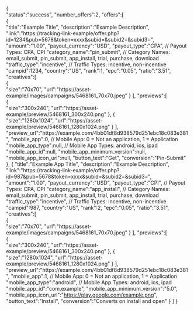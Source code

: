 {  
   "status":"success",
   "number_offers":2,
   "offers":[   
      {  
         "title":"Example Title",
         "description":"Example Description",
         "link":"https:\/\/tracking-link-example\/offer.php?id=1234&pub=5678&token=xxxx&subid=&subid2=&subid3=",
         "amount":"1.00",
         "payout_currency":"USD",
         "payout_type":"CPA",
            // Payout Types: CPA, CPI
         "category_name":"pin_submit",
            // Category Names: email_submit, pin_submit, app_install, trial, purchase, download
         "traffic_type":"incentive",
            // Traffic Types: incentive, non-incentive
         "campid":1234,
         "country":"US",
         "rank":1,
         "epc":"0.05",
         "ratio":"3.51",
         "creatives":[  
            {  
               "size":"70x70",
               "url":"https:\/\/asset-example\/images\/campaigns\/5468161_70x70.jpeg"
            }
         ],
         "previews":[  
            {  
               "size":"300x240",
               "url":"https:\/\/asset-example\/preview\/5468161_300x240.png"
            },
            {  
               "size":"1280x1024",
               "url":"https:\/\/asset-example\/preview\/5468161_1280x1024.png"
            }
         ],
         "preview_url":"https:\/\/example.com\/4bb01df8d938579d251ebc18c083e381",
         "mobile_app":0,
            // Mobile App: 0 = Not an application, 1 = Application
         "mobile_app_type":null,
            // Mobile App Types: android, ios, ipad
         "mobile_app_id":null,
         "mobile_app_minimum_version":null,
         "mobile_app_icon_url":null,
         "button_text":"Get",
         "conversion":"Pin-Submit"
      },
      {
         "title":"Example App Title",
         "description":"Example Description",
         "link":"https:\/\/tracking-link-example\/offer.php?id=987&pub=5678&token=xxxx&subid=&subid2=&subid3=",
         "amount":"1.00",
         "payout_currency":"USD",
         "payout_type":"CPI",
            // Payout Types: CPA, CPI
         "category_name":"app_install",
            // Category Names: email_submit, pin_submit, app_install, trial, purchase, download
         "traffic_type":"incentive",
            // Traffic Types: incentive, non-incentive
         "campid":987,
         "country":"US",
         "rank":2,
         "epc":"0.05",
         "ratio":"3.51",
         "creatives":[  
            {  
               "size":"70x70",
               "url":"https:\/\/asset-example\/images\/campaigns\/5468161_70x70.jpeg"
            }
         ],
         "previews":[  
            {  
               "size":"300x240",
               "url":"https:\/\/asset-example\/preview\/5468161_300x240.png"
            },
            {  
               "size":"1280x1024",
               "url":"https:\/\/asset-example\/preview\/5468161_1280x1024.png"
            }
         ],
         "preview_url":"https:\/\/example.com\/4bb01df8d938579d251ebc18c083e381",
         "mobile_app":1,
            // Mobile App: 0 = Not an application, 1 = Application
         "mobile_app_type":"android",
            // Mobile App Types: android, ios, ipad
         "mobile_app_id":"com.example",
         "mobile_app_minimum_version":"5.0",
         "mobile_app_icon_url":"https://play.google.com/example.png",
         "button_text":"Install",
         "conversion":"Converts on install and open"
      }
    ]
}    
